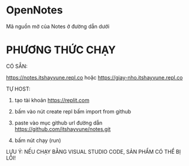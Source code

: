 # OpenNotes

Mã nguồn mở của Notes ở đường dẫn dưới

# PHƯƠNG THỨC CHẠY

CÓ SẴN:

https://notes.itshayvune.repl.co hoặc https://giay-nho.itshayvune.repl.co

TỰ HOST:

1. tạo tài khoản https://replit.com

2. bấm vào nút create repl bấm import from github

3. paste vào mục github url đường dẫn https://github.com/itshayvune/notes.git

4. bấm nút chạy (run)

LƯU Ý: NẾU CHẠY BẰNG VISUAL STUDIO CODE, SẢN PHẨM CÓ THỂ BỊ LỖI!
